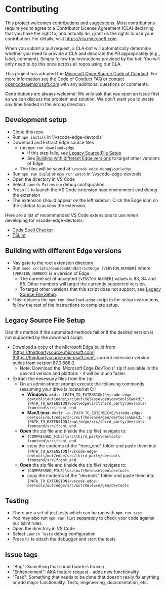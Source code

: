 # Contributing

This project welcomes contributions and suggestions.  Most contributions require you to agree to a
Contributor License Agreement (CLA) declaring that you have the right to, and actually do, grant us
the rights to use your contribution. For details, visit https://cla.microsoft.com.

When you submit a pull request, a CLA-bot will automatically determine whether you need to provide
a CLA and decorate the PR appropriately (e.g., label, comment). Simply follow the instructions
provided by the bot. You will only need to do this once across all repos using our CLA.

This project has adopted the [Microsoft Open Source Code of Conduct](https://opensource.microsoft.com/codeofconduct/).
For more information see the [Code of Conduct FAQ](https://opensource.microsoft.com/codeofconduct/faq/) or
contact [opencode@microsoft.com](mailto:opencode@microsoft.com) with any additional questions or comments.

Contributions are always welcome! We only ask that you open an issue first so we can discuss the problem and solution. We don't want you to waste any time headed in the wrong direction.

## Development setup
* Clone this repo
* Run `npm install` in '/vscode-edge-devtools'
* Download and Extract Edge source files
  * run `npm run download-edge`
    * If this step fails, see [Legacy Source File Setup](#legacy-source-file-setup)
    * See [Building with different Edge versions](#building-with-different-edge-versions) to target other versions of Edge
  * The files will be saved at `\vscode-edge-debug\out\edge`
* Run `npm run build` or `npm run watch` in '/vscode-edge-devtools'
* Open the directory in VS Code
* Select `Launch Extension` debug configuration
* Press `F5` to launch the VS Code extension host environment and debug the extension
* The extension should appear on the left sidebar.  Click the Edge icon on the sidebar to access the extension.

Here are a list of recommended VS Code extensions to use when developing for vscode-edge-devtools:
* [Code Spell Checker](https://marketplace.visualstudio.com/items?itemName=streetsidesoftware.code-spell-checker)
* [TSLint](https://marketplace.visualstudio.com/items?itemName=ms-vscode.vscode-typescript-tslint-plugin)

## Building with different Edge versions
* Navigate to the root extension directory
* Run `node scripts/downloadAndExtractEdge [VERSION_NUMBER]` where `[VERSION_NUMBER]` is a version of Edge
  * The current set of accepted `[VERSION_NUMBER]` values is 83, 84 and 85.  Other numbers will target the currently supported version.
  * To target other versions that this script does not support, see [Legacy Source File Setup](#legacy-source-file-setup).
* This replaces the `npm run download-edge` script in the setup instructions, follow the rest of the instructions to complete setup.

## Legacy Source File Setup
Use this method if the automated methods fail or if the desired version is not supported by the download script.
* Download a copy of the Microsoft Edge build from [https://thirdpartysource.microsoft.com](https://thirdpartysource.microsoft.com), current extension version builds from version 87.0.668.0.
  * Note: Download the 'Microsoft Edge DevTools' zip if available in the desired version and platform - it will be much faster.
* Extract the necessary files from the zip
  * On an administrator prompt execute the following commands (assuming your drive is located at C:\)
    * **Windows**: `mkdir [PATH_TO_EXTENSION]\vscode-edge-devtools\out\edge\src\out\Release\gen\devtools&&mkdir [PATH_TO_EXTENSION]\out\edge\src\third_party\devtools-frontend\src\front_end`
    * **Mac/Linux**: `mkdir -p [PATH_TO_EXTENSION]/vscode-edge-devtools/out/edge/src/out/Release/gen/devtools&&mkdir -p [PATH_TO_EXTENSION]/out/edge/src/third_party/devtools-frontend/src/front_end`
  * **Open** the zip file and (inside the zip file) navigate to:
    * `[COMPRESSED_FILE]\src\third_party\devtools-frontend\src\front_end`
    * copy the contents of the "front_end" folder and paste them into `[PATH_TO_EXTENSION]/vscode-edge-devtools/out/edge/src/third_party/devtools-frontend/src/front_end`
  * **Open** the zip file and (inside the zip file) navigate to:
    * `[COMPRESSED_FILE]\src\out\Release\gen\devtools`
    * copy the contents of the "devtools" folder and paste them into `[PATH_TO_EXTENSION]/vscode-edge-devtools/out/edge/src/out/Release/gen/devtools`

## Testing
* There are a set of jest tests which can be run with `npm run test`.
* You may also run `npm run lint` separately to check your code against our tslint rules.
* Open the directory in VS Code
* Select `Launch Tests` debug configuration
* Press `F5` to attach the debugger and start the tests

## Issue tags
* "Bug": Something that should work is broken
* "Enhancement": AKA feature request - adds new functionality
* "Task": Something that needs to be done that doesn't really fix anything or add major functionality. Tests, engineering, documentation, etc.
